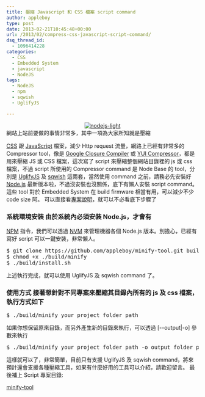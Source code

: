 ```yaml
---
title: 壓縮 Javascript 和 CSS 檔案 script command
author: appleboy
type: post
date: 2013-02-21T10:45:48+00:00
url: /2013/02/compress-css-javascript-script-command/
dsq_thread_id:
  - 1096414228
categories:
  - CSS
  - Embedded System
  - javascript
  - NodeJS
tags:
  - NodeJS
  - npm
  - sqwish
  - UglifyJS

---
```

<div style="margin: 0 auto;text-align:center">
  <a href="https://www.flickr.com/photos/appleboy/6033708087/" title="nodejs-light by appleboy46, on Flickr"><img src="https://i1.wp.com/farm7.static.flickr.com/6199/6033708087_ff1a02a337_o.jpg?resize=260%2C71&#038;ssl=1" alt="nodejs-light" data-recalc-dims="1" /></a>
</div> 網站上站前要做的事情非常多，其中一項為大家所知就是壓縮 

<a href="http://www.w3schools.com/css/" target="_blank">CSS</a> 跟 <a href="http://www.w3schools.com/js/default.asp" target="_blank">JavaScript</a> 檔案，減少 Http request 流量，網路上已經有非常多的 Compressor tool，像是 <a href="https://developers.google.com/closure/compiler/" target="_blank">Google Closure Compiler</a> 或 <a href="http://yui.github.com/yuicompressor/" target="_blank">YUI Compressor</a>，都是用來壓縮 JS 或 CSS 檔案，這次寫了 script 來壓縮整個網站目錄裡的 js 或 css 檔案，不過 script 所使用的 Compressor command 是 Node Base 的 tool，分別是 <a href="https://github.com/mishoo/UglifyJS2" target="_blank">UglifyJS</a> 及 <a href="https://github.com/ded/sqwish" target="_blank">sqwish</a> 這兩套，當然使用 command 之前，請務必先安裝好 <a href="http://nodejs.org/" target="_blank">Node.js</a> 最新版本啦，不過沒安裝也沒關係，底下有懶人安裝 script command。這些 tool 對於 Embedded System 在 build firmware 相當有用，可以減少不少 code size 阿。 可以直接看<a href="https://github.com/appleboy/minify-tool" target="_blank">專案說明</a>，就可以不必看底下步驟了 <!--more-->

### 系統環境安裝 由於系統內必須安裝 Node.js，才會有 

<a href="https://npmjs.org/" target="_blank">NPM</a> 指令，我們可以透過 <a href="https://github.com/appleboy/nvm" target="_blank">NVM</a> 來管理機器各個 Node.js 版本。別擔心，已經有寫好 script 可以一鍵安裝，非常懶人。 

<pre class="brush: bash; title: ; notranslate" title="">$ git clone https://github.com/appleboy/minify-tool.git build
$ chmod +x ./build/minify
$ ./build/install.sh</pre> 上述執行完成，就可以使用 UglifyJS 及 sqwish command 了。 

### 使用方式 接著想針對不同專案來壓縮其目錄內所有的 js 及 css 檔案，執行方式如下 

<pre class="brush: bash; title: ; notranslate" title="">$ ./build/minify your_project_folder_path</pre> 如果你想保留原來目錄，而另外產生新的目錄來執行，可以透過 [--output|-o] 參數來執行 

<pre class="brush: bash; title: ; notranslate" title="">$ ./build/minify your_project_folder_path -o output_folder_path</pre> 這樣就可以了，非常簡單，目前只有支援 UglifyJS 及 sqwish command，將來預計還會支援各種壓縮工具，如果有什麼好用的工具可以介紹，請歡迎留言。 最後補上 Script 專案目錄: 

<a href="https://github.com/appleboy/minify-tool" target="_blank">minify-tool</a>